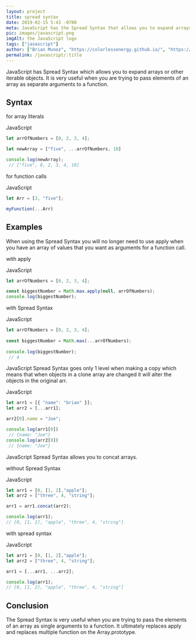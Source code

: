 ```yaml
---
layout: project
title: spread syntax
date: 2019-02-15 5:43 -0700
meta: JavaScript has the Spread Syntax that allows you to expand arrays or other iterable objects. It is very useful when you are trying to pass the elements of an array as single arguments to a function
pic: images/javascript.png
imgAlt: the JavaScript logo
tags: ["javascript"]
author: ["Brian Munoz", "https://colorlessenergy.github.io/", "https://github.com/colorlessenergy"]
permalink: /javascript/:title
---
```



JavaScript has <span class="highlight__code">Spread Syntax</span> which allows you to expand arrays or other iterable objects. It is very useful when you are trying to pass elements of an array as separate arguments to a function.


## Syntax

for array literals

<p class="highlight__file-desc">JavaScript</p>

```javascript
let arrOfNumbers = [0, 2, 3, 4];

let newArray = ["five", ...arrOfNumbers, 10]

console.log(newArray);
 // ["five", 0, 2, 3, 4, 10]
```

for function calls

<p class="highlight__file-desc">JavaScript</p>

```javascript
let Arr = [3, "five"];

myFunction(...Arr)
```

## Examples

When using the <span class="highlight__code">Spread Syntax</span> you will no longer need to use apply when you have an array of values that you want as arguments for a function call.

with apply

<p class="highlight__file-desc">JavaScript</p>

```javascript
let arrOfNumbers = [0, 2, 3, 4];

const biggestNumber = Math.max.apply(null, arrOfNumbers);
console.log(biggestNumber);
```

with Spread Syntax

<p class="highlight__file-desc">JavaScript</p>

```javascript
let arrOfNumbers = [0, 2, 3, 4];
​
const biggestNumber = Math.max(...arrOfNumbers);
​
console.log(biggestNumber);
 // 4
```

JavaScript <span class="highlight__code">Spread Syntax</span> goes only 1 level when making a copy which means that when objects in a clone array are changed it will alter the objects in the original arr.

<p class="highlight__file-desc">JavaScript</p>

```javascript
let arr1 = [{ "name": "brian" }];
let arr2 = [...arr1];

arr2[0].name = "Joe";

console.log(arr1[0])
 // {name: "Joe"}
console.log(arr2[0])
 // {name: "Joe"}
```

JavaScript <span class="highlight__code">Spread Syntax</span> allows you to concat arrays.


without Spread Syntax
<p class="highlight__file-desc">JavaScript</p>

```javascript
let arr1 = [0, [1, 2],"apple"];
let arr2 = ["three", 4, "string"];

arr1 = arr1.concat(arr2);

console.log(arr1);
// [0, [1, 2], "apple", "three", 4, "string"]
```

with spread syntax

<p class="highlight__file-desc">JavaScript</p>

```javascript
let arr1 = [0, [1, 2],"apple"];
let arr2 = ["three", 4, "string"];

arr1 = [...arr1, ...arr2];

console.log(arr1);
// [0, [1, 2], "apple", "three", 4, "string"]
```

## Conclusion

The <span class="highlight__code">Spread Syntax</span> is very useful when you are trying to pass the elements of an array as single arguments to a function. It ultimately replaces apply and replaces multiple function on the Array.prototype.


